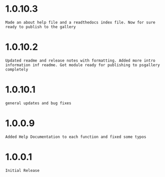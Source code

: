 
# 1.0.10.3

	Made an about help file and a readthedocs index file. Now for sure ready to publish to the gallery

# 1.0.10.2

	Updated readme and release notes with formatting. Added more intro information inf readme. Got module ready for publishing to psgallery completely

# 1.0.10.1

	general updates and bug fixes

# 1.0.0.9

    Added Help Documentation to each function and fixed some typos

# 1.0.0.1

    Initial Release

